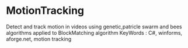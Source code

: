 MotionTracking
==============

Detect and track motion in videos using genetic,patricle swarm and bees algorithms applied to BlockMatching algorithm
KeyWords : C#, winforms, aforge.net, motion tracking

